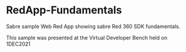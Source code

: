# RedApp-Fundamentals
Sabre sample Web Red App showing sabre Red 360 SDK fundamentals. 

This sample was presented at the Virtual Developer Bench held on 1DEC2021
